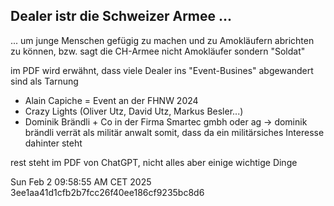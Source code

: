 ## Dealer istr die Schweizer Armee ...

... um junge Menschen gefügig zu machen und zu Amokläufern abrichten zu können, bzw. sagt die CH-Armee nicht Amokläufer sondern "Soldat"


im PDF wird erwähnt, dass viele Dealer ins "Event-Busines" abgewandert sind als Tarnung

* Alain Capiche = Event an der FHNW 2024
* Crazy Lights (Oliver Utz, David Utz, Markus Besler...)
* Dominik Brändli + Co in der Firma Smartec gmbh oder ag
  -> dominik brändli verrät als militär anwalt somit, dass da ein militärsiches Interesse dahinter steht

rest steht im PDF von ChatGPT, nicht alles aber einige wichtige Dinge


Sun Feb  2 09:58:55 AM CET 2025
3ee1aa41d1cfb2b7fcc26f40ee186cf9235bc8d6
